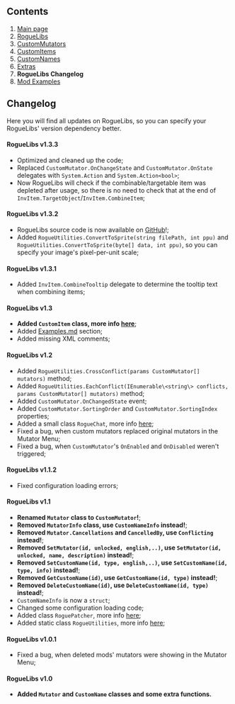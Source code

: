 ## Contents ##

1. [Main page](https://github.com/Abbysssal/RogueLibs)
2. [RogueLibs](./RogueLibs.md)
3. [CustomMutators](./CustomMutators.md)
4. [CustomItems](./CustomItems.md)
5. [CustomNames](./CustomNames.md)
6. [Extras](./Extras.md)
7. **RogueLibs Changelog**
8. [Mod Examples](./Examples.md)

## Changelog ##
Here you will find all updates on RogueLibs, so you can specify your RogueLibs' version dependency better.

#### RogueLibs v1.3.3 ####
* Optimized and cleaned up the code;
* Replaced `CustomMutator.OnChangeState` and `CustomMutator.OnState` delegates with `System.Action` and `System.Action<bool>`;
* Now RogueLibs will check if the combinable/targetable item was depleted after usage, so there is no need to check that at the end of `InvItem.TargetObject`/`InvItem.CombineItem`;

#### RogueLibs v1.3.2 ####
* RogueLibs source code is now available on [GitHub](https://github.com/Abbysssal/RogueLibs)!;
* Added `RogueUtilities.ConvertToSprite(string filePath, int ppu)` and `RogueUtilities.ConvertToSprite(byte[] data, int ppu)`, so you can specify your image's pixel-per-unit scale;

#### RogueLibs v1.3.1 ####
* Added `InvItem.CombineTooltip` delegate to determine the tooltip text when combining items;

#### RogueLibs v1.3 ####
* **Added `CustomItem` class, more info [here](./CustomItems.md)**;
* Added [Examples.md](./Examples.md) section;
* Added missing XML comments;

#### RogueLibs v1.2 ####
* Added `RogueUtilities.CrossConflict(params CustomMutator[] mutators)` method;
* Added `RogueUtilities.EachConflict(IEnumerable\<string\> conflicts, params CustomMutator[] mutators)` method;
* Added `CustomMutator.OnChangedState` event;
* Added `CustomMutator.SortingOrder` and `CustomMutator.SortingIndex` properties;
* Added a small class `RogueChat`, more info [here](./Extras.md#roguechat);
* Fixed a bug, when custom mutators replaced original mutators in the Mutator Menu;
* Fixed a bug, when `CustomMutator`'s `OnEnabled` and `OnDisabled` weren't triggered;

#### RogueLibs v1.1.2 ####
* Fixed configuration loading errors;

#### RogueLibs v1.1 ####
* **Renamed `Mutator` class to `CustomMutator`!**;
* **Removed `MutatorInfo` class, use `CustomNameInfo` instead!**;
* **Removed `Mutator.Cancellations` and `CancelledBy`, use `Conflicting` instead!**;
* **Removed `SetMutator(id, unlocked, english,..)`, use `SetMutator(id, unlocked, name, description)` instead!**;
* **Removed `SetCustomName(id, type, english,..)`, use `SetCustomName(id, type, info)` instead!**;
* **Removed `GetCustomName(id)`, use `GetCustomName(id, type)` instead!**;
* **Removed `DeleteCustomName(id)`, use `DeleteCustomName(id, type)` instead!**;
* `CustomNameInfo` is now a `struct`;
* Changed some configuration loading code;
* Added class `RoguePatcher`, more info [here](./Extras.md#roguepatcher);
* Added static class `RogueUtilities`, more info [here](./Extras.md#rogueutilities);

#### RogueLibs v1.0.1 ####
* Fixed a bug, when deleted mods' mutators were showing in the Mutator Menu;

#### RogueLibs v1.0 ####
* **Added `Mutator` and `CustomName` classes and some extra functions.**